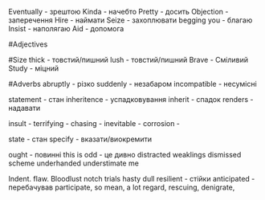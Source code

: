 Eventually - зрештою
Kinda - начебто
Pretty - досить
Objection - заперечення
Hire - наймати
Seize - захоплювати
begging you - благаю
Insist - наполягаю
Aid - допомога

#Adjectives

 #Size
	  thick - товстий/пишний
	  lush - товстий/пишний
	  Brave - Сміливий
	  Study - міцний

#Adverbs
	  abruptly - різко
	  suddenly - незабаром
	  incompatible - несумісні 

statement - стан
inheritence - успадковування 
inherit - спадок
renders - надавати

insult - 
terrifying -
chasing -
inevitable -
corrosion -

state - стан 
specify - вказати/виокремити

ought - повинні
this is odd - це дивно
distracted
weaklings
dismissed
scheme
underhanded
understimate me



Indent.
flaw.
Bloodlust
notch
trials
hasty
dull 
resilient - стійки 
anticipated - перебачував
participate, so mean, a lot regard, rescuing, denigrate, 